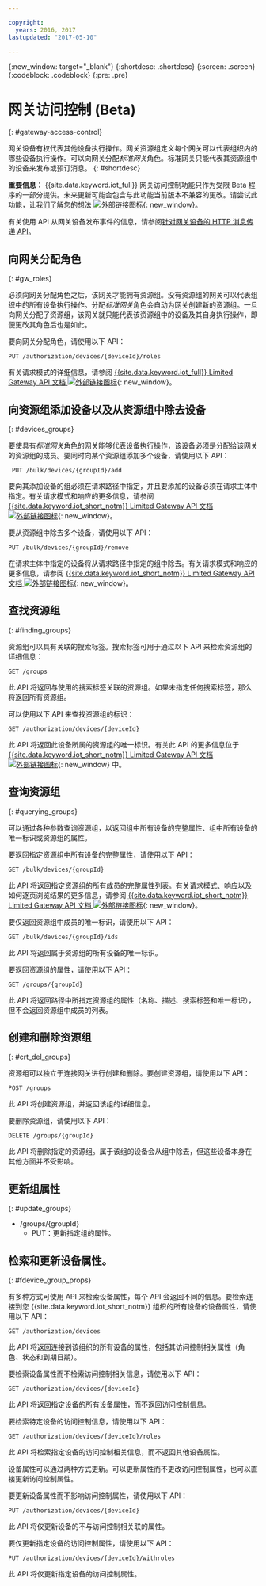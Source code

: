 ```yaml
---

copyright:
  years: 2016, 2017
lastupdated: "2017-05-10"

---
```


{:new_window: target="\_blank"}
{:shortdesc: .shortdesc}
{:screen: .screen}
{:codeblock: .codeblock}
{:pre: .pre}

# 网关访问控制 (Beta)
{: #gateway-access-control}

网关设备有权代表其他设备执行操作。网关资源组定义每个网关可以代表组织内的哪些设备执行操作。可以向网关分配*标准网关*角色。标准网关只能代表其资源组中的设备来发布或预订消息。
{: #shortdesc}

**重要信息：** {{site.data.keyword.iot_full}} 网关访问控制功能只作为受限 Beta 程序的一部分提供。未来更新可能会包含与此功能当前版本不兼容的更改。请尝试此功能，[让我们了解您的想法 ![外部链接图标](../../../icons/launch-glyph.svg)](https://developer.ibm.com/answers/smart-spaces/17/internet-of-things.html){: new_window}。

有关使用 API 从网关设备发布事件的信息，请参阅[针对网关设备的 HTTP 消息传递 API](../gateways/gw_intro_api.html)。

## 向网关分配角色
{: #gw_roles}

必须向网关分配角色之后，该网关才能拥有资源组。没有资源组的网关可以代表组织中的所有设备执行操作。分配*标准网关*角色会自动为网关创建新的资源组。一旦向网关分配了资源组，该网关就只能代表该资源组中的设备及其自身执行操作，即便更改其角色后也是如此。

要向网关分配角色，请使用以下 API：

```
PUT /authorization/devices/{deviceId}/roles
```

有关请求模式的详细信息，请参阅 [{{site.data.keyword.iot_full}} Limited Gateway API 文档 ![外部链接图标](../../../icons/launch-glyph.svg "外部链接图标")](https://docs.internetofthings.ibmcloud.com/apis/swagger/v0002-beta/security-gateway-beta.html#!/Limited_Gateway/put_authorization_devices_deviceId_roles){: new_window}。

## 向资源组添加设备以及从资源组中除去设备
{: #devices_groups}

要使具有*标准网关*角色的网关能够代表设备执行操作，该设备必须是分配给该网关的资源组的成员。要同时向某个资源组添加多个设备，请使用以下 API：

```
 PUT /bulk/devices/{groupId}/add
```

要向其添加设备的组必须在请求路径中指定，并且要添加的设备必须在请求主体中指定。有关请求模式和响应的更多信息，请参阅 [{{site.data.keyword.iot_short_notm}} Limited Gateway API 文档 ![外部链接图标](../../../icons/launch-glyph.svg "外部链接图标")](https://docs.internetofthings.ibmcloud.com/apis/swagger/v0002-beta/security-gateway-beta.html#!/Limited_Gateway/put_bulk_devices_groupId_add){: new_window}。

要从资源组中除去多个设备，请使用以下 API：

```
PUT /bulk/devices/{groupId}/remove
```

在请求主体中指定的设备将从请求路径中指定的组中除去。有关请求模式和响应的更多信息，请参阅 [{{site.data.keyword.iot_short_notm}} Limited Gateway API 文档 ![外部链接图标](../../../icons/launch-glyph.svg "外部链接图标")](https://docs.internetofthings.ibmcloud.com/apis/swagger/v0002-beta/security-gateway-beta.html#!/Limited_Gateway/put_bulk_devices_groupId_remove){: new_window}。

## 查找资源组
{: #finding_groups}

资源组可以具有关联的搜索标签。搜索标签可用于通过以下 API 来检索资源组的详细信息：

```
GET /groups
```

此 API 将返回与使用的搜索标签关联的资源组。如果未指定任何搜索标签，那么将返回所有资源组。<!-- For more information about the request schema, response, and how to page through results, see the [{{site.data.keyword.iot_short_notm}} API documentation](LINK TO CORRECT API). -->

可以使用以下 API 来查找资源组的标识：

```
GET /authorization/devices/{deviceId}
```

此 API 将返回此设备所属的资源组的唯一标识。有关此 API 的更多信息位于 [{{site.data.keyword.iot_short_notm}} Limited Gateway API 文档 ![外部链接图标](../../../icons/launch-glyph.svg "外部链接图标")](https://docs.internetofthings.ibmcloud.com/apis/swagger/v0002-beta/security-gateway-beta.html#!/Limited_Gateway/get_authorization_devices_deviceId){: new_window} 中。


## 查询资源组
{: #querying_groups}

可以通过各种参数查询资源组，以返回组中所有设备的完整属性、组中所有设备的唯一标识或资源组的属性。

要返回指定资源组中所有设备的完整属性，请使用以下 API：

```
GET /bulk/devices/{groupId}
```

此 API 将返回指定资源组的所有成员的完整属性列表。有关请求模式、响应以及如何逐页浏览结果的更多信息，请参阅 [{{site.data.keyword.iot_short_notm}} Limited Gateway API 文档 ![外部链接图标](../../../icons/launch-glyph.svg "外部链接图标")](https://docs.internetofthings.ibmcloud.com/apis/swagger/v0002-beta/security-gateway-beta.html#!/Limited_Gateway/get_bulk_devices_groupId){: new_window}。

要仅返回资源组中成员的唯一标识，请使用以下 API：

```
GET /bulk/devices/{groupId}/ids
```

此 API 将返回属于资源组的所有设备的唯一标识。<!-- For more information on the request schema and responses, see the [{{site.data.keyword.iot_short_notm}} API documentation](LINK TO CORRECT API). -->

要返回资源组的属性，请使用以下 API：

```
GET /groups/{groupId}
```

此 API 将返回路径中所指定资源组的属性（名称、描述、搜索标签和唯一标识），但不会返回资源组中成员的列表。<!-- For more information on the request schema and responses, see the [{{site.data.keyword.iot_short_notm}} API documentation](LINK TO CORRECT API). -->

## 创建和删除资源组
{: #crt_del_groups}

资源组可以独立于连接网关进行创建和删除。要创建资源组，请使用以下 API：

```
POST /groups
```

此 API 将创建资源组，并返回该组的详细信息。<!-- For details on the request schema and the responses, see the [{{site.data.keyword.iot_short_notm}} API documentation](LINK TO CORRECT API). -->

要删除资源组，请使用以下 API：

```
DELETE /groups/{groupId}
```

此 API 将删除指定的资源组。属于该组的设备会从组中除去，但这些设备本身在其他方面并不受影响。<!-- For more information, see the [{{site.data.keyword.iot_short_notm}} API documentation](LINK TO CORRECT API). -->

## 更新组属性
{: #update_groups}

  - /groups/{groupId}
    - PUT：更新指定组的属性。

## 检索和更新设备属性。
{: #fdevice_group_props}

有多种方式可使用 API 来检索设备属性，每个 API 会返回不同的信息。要检索连接到您 {{site.data.keyword.iot_short_notm}} 组织的所有设备的设备属性，请使用以下 API：

```
GET /authorization/devices

```

此 API 将返回连接到该组织的所有设备的属性，包括其访问控制相关属性（角色、状态和到期日期）。<!-- For more information on responses and how to page through results, see the [{{site.data.keyword.iot_short_notm}} API documentation](LINK TO CORRECT API). -->

要检索设备属性而不检索访问控制相关信息，请使用以下 API：

```
GET /authorization/devices/{deviceId}
```

此 API 将返回指定设备的所有设备属性，而不返回访问控制信息。<!-- For more information, see the [{{site.data.keyword.iot_short_notm}} device model documentation](LINK TO DEVICE MODEL) and [API documentation](LINK TO CORRECT API). -->

要检索特定设备的访问控制信息，请使用以下 API：

```
GET /authorization/devices/{deviceId}/roles
```

此 API 将检索指定设备的访问控制相关信息，而不返回其他设备属性。<!-- For more information on the request schema and responses, see the [{{site.data.keyword.iot_short_notm}} API documentation](LINK TO CORRECT API). -->

设备属性可以通过两种方式更新。可以更新属性而不更改访问控制属性，也可以直接更新访问控制属性。

要更新设备属性而不影响访问控制属性，请使用以下 API：

```
PUT /authorization/devices/{deviceId}
```

此 API 将仅更新设备的不与访问控制相关联的属性。<!-- For more information on request schema, see the [{{site.data.keyword.iot_short_notm}} API documentation](LINK TO CORRECT API). -->

要仅更新指定设备的访问控制属性，请使用以下 API：

```
PUT /authorization/devices/{deviceId}/withroles
```

此 API 将仅更新指定设备的访问控制属性。<!-- For more information on the request schema, see the [{{site.data.keyword.iot_short_notm}} API documentation](LINK TO CORRECT API). -->
